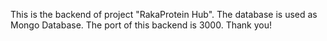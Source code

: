This is the backend of project "RakaProtein Hub". The database is used as Mongo Database. The port of this backend is 3000. Thank you!
